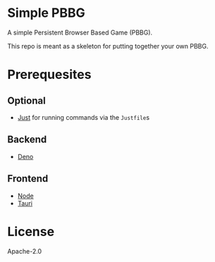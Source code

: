 # Simple PBBG

A simple Persistent Browser Based Game (PBBG).

This repo is meant as a skeleton for putting together your own PBBG.

# Prerequesites

## Optional

* [Just](https://just.systems/) for running commands via the `Justfile`s

## Backend

* [Deno](https://deno.com/)

## Frontend

* [Node](https://nodejs.org/)
* [Tauri](https://tauri.app/)

# License

Apache-2.0

